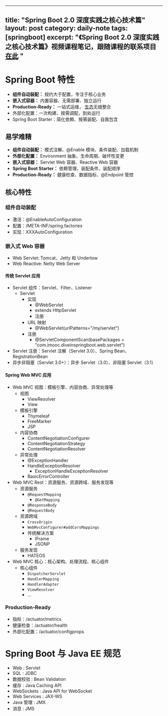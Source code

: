 ---
title: "Spring Boot 2.0 深度实践之核心技术篇"
layout: post
category: daily-note
tags: [springboot]
excerpt: "《Spring Boot 2.0 深度实践之核心技术篇》视频课程笔记，跟随课程的联系项目 [在此]() "
---------------------------------------------------------

# Spring Boot 特性

- **组件自动装配：** 规约大于配置，专注于核心业务
- **嵌入式容器：** 内置容器、无需部署、独立运行
- **Production-Ready：** 一站式运维， [生态](https://spring.io/blog/2018/03/16/micrometer-spring-boot-2-s-new-application-metrics-collector)无缝整合
- 外部化配置：一次构建、按需调配，到处运行
- Spring Boot Starter：简化依赖、按需装配、自我包含

## 易学难精

- **组件自动装配：** 模式注解、@Enable 模块、条件装配、加载机制
- **外部化配置：** Environment 抽象、生命周期、破坏性变更
- **嵌入式容器：** Servlet Web 容器、Reactive Web 容器
- **Spring Boot Starter：** 依赖管理、装配条件、装配顺序
- **Production-Ready：** 健康检查、数据指标、@Endpoint 管控

## 核心特性

### 组件自动装配

- 激活：@EnableAutoConfiguration
- 配置：/META-INF/spring.factories
- 实现：XXXAutoConfiguration

### 嵌入式 Web 容器

- Web Servlet: Tomcat、Jetty 和 Undertow
- Web Reactive: Netty Web Server

#### 传统 Servlet 应用

- Servlet 组件：Servlet、Filter、Listener
  - Servlet
    - 实现
      - @WebServlet
      - extends HttpServlet
      - 注册
    - URL 映射
      - @WebServlet(urlPatterns="/my/servlet")
    - 注册
      - @ServletComponentScan(basePackages = "com.imooc.diveinspringboot.web.servlet")
- Servlet 注册：Servlet 注解（Servlet 3.0）、Spring Bean、RegistrationBean
- 异步非阻塞（Servlet 3.0+）：异步 Servlet（3.0）、非阻塞 Servlet（3.1）

#### Spring Web MVC 应用

- Web MVC 视图：模板引擎、内容协商、异常处理等
  - 视图
    - ViewResolver
    - View
  - 模板引擎
    - Thymeleaf
    - FreeMarker
    - JSP
  - 内容协商
    - ContentNegotiationConfigurer
    - ContentNegotiationStrategy
    - ContentNegotiationResolver
  - 异常处理
    - @ExceptionHandler
    - HandleExceptionResolver
      - ExceptionHandleExceptionResolver
    - BasicErrorController
- Web MVC Rest：资源服务、资源跨域、服务发现等
  - 资源服务
    - `@RequestMapping`
      - `@GetMapping`
    - `@ResponseBody`
    - `@RequestBody`
  - 资源跨域
    - `CrossOrigin`
    - `WebMvcConfigurer#addCorsMappings`
    - 传统解决方案
      - IFrame
      - JSONP
  - 服务发现
    - HATEOS
- Web MVC 核心：核心架构、处理流程、核心组件
  - 核心组件
    - `DispatcherServlet`
    - `HandlerMapping`
    - `HandlerAdapter`
    - `ViewResolver`
    - ...

### Production-Ready

- 指标：/actuator/metrics
- 健康检查：/actuator/health
- 外部化配置：/actuator/configprops

# Spring Boot 与 Java EE 规范

- Web : Servlet
- SQL : JDBC
- 数据校验 : Bean Validation
- 缓存 : Java Caching API
- WebSockets : Java API for WebSocket
- Web Services : JAX-WS
- Java 管理 : JMX
- 消息 : JMS